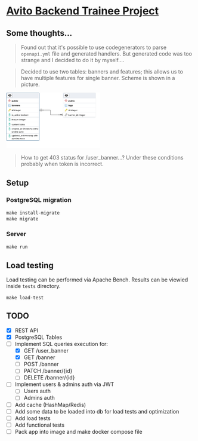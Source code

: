 # [Avito Backend Trainee Project](https://github.com/avito-tech/backend-trainee-assignment-2024?tab=readme-ov-file)
## Some thoughts...
> Found out that it's possible to use codegenerators to parse `openapi.yml` file and generated handlers. But generated code was too strange and I decided to do it by myself....

> Decided to use two tables: banners and features; this allows us to have multiple features for single banner. Scheme is shown in a picture.  

<img src="./assets/db_scheme.png" width=50%>

> How to get 403 status for /user_banner...? Under these conditions probably when token is incorrect.

## Setup
### PostgreSQL migration
```shell
make install-migrate
make migrate
```
### Server
```shell
make run
```

## Load testing
Load testing can be performed via Apache Bench. Results can be viewied inside `tests` directory.
```shell
make load-test
```

## TODO
- [x] REST API
- [x] PostgreSQL Tables
- [ ] Implement SQL queries execution for:
    - [x] GET /user_banner
    - [x] GET /banner
    - [ ] POST /banner
    - [ ] PATCH /banner/{id}
    - [ ] DELETE /banner/{id}
- [ ] Implement users & admins auth via JWT
    - [ ] Users auth
    - [ ] Admins auth
- [ ] Add cache (HashMap/Redis)
- [ ] Add some data to be loaded into db for load tests and optimization
- [ ] Add load tests
- [ ] Add functional tests
- [ ] Pack app into image and make docker compose file